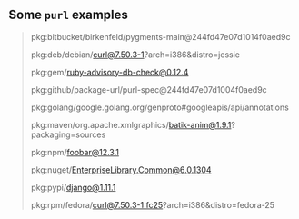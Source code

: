 ## Some ``purl`` examples

> pkg:bitbucket/birkenfeld/pygments-main@244fd47e07d1014f0aed9c
>
> pkg:deb/debian/curl@7.50.3-1?arch=i386&distro=jessie
>
> pkg:gem/ruby-advisory-db-check@0.12.4
>
> pkg:github/package-url/purl-spec@244fd47e07d1004f0aed9c
>
> pkg:golang/google.golang.org/genproto#googleapis/api/annotations
>
> pkg:maven/org.apache.xmlgraphics/batik-anim@1.9.1?packaging=sources
>
> pkg:npm/foobar@12.3.1
>
> pkg:nuget/EnterpriseLibrary.Common@6.0.1304
>
> pkg:pypi/django@1.11.1
>
> pkg:rpm/fedora/curl@7.50.3-1.fc25?arch=i386&distro=fedora-25
